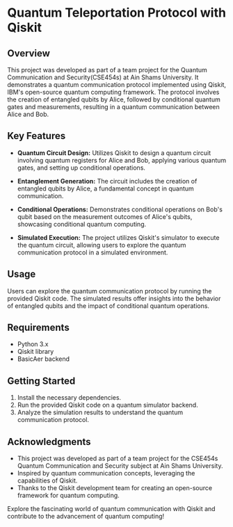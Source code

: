 # Quantum Teleportation Protocol with Qiskit

## Overview

This project was developed as part of a team project for the Quantum Communication and Security(CSE454s) at Ain Shams University. It demonstrates a quantum communication protocol implemented using Qiskit, IBM's open-source quantum computing framework. The protocol involves the creation of entangled qubits by Alice, followed by conditional quantum gates and measurements, resulting in a quantum communication between Alice and Bob.

## Key Features

- **Quantum Circuit Design:** Utilizes Qiskit to design a quantum circuit involving quantum registers for Alice and Bob, applying various quantum gates, and setting up conditional operations.

- **Entanglement Generation:** The circuit includes the creation of entangled qubits by Alice, a fundamental concept in quantum communication.

- **Conditional Operations:** Demonstrates conditional operations on Bob's qubit based on the measurement outcomes of Alice's qubits, showcasing conditional quantum computing.

- **Simulated Execution:** The project utilizes Qiskit's simulator to execute the quantum circuit, allowing users to explore the quantum communication protocol in a simulated environment.

## Usage

Users can explore the quantum communication protocol by running the provided Qiskit code. The simulated results offer insights into the behavior of entangled qubits and the impact of conditional quantum operations.

## Requirements

- Python 3.x
- Qiskit library
- BasicAer backend

## Getting Started

1. Install the necessary dependencies.
2. Run the provided Qiskit code on a quantum simulator backend.
3. Analyze the simulation results to understand the quantum communication protocol.

## Acknowledgments

- This project was developed as part of a team project for the CSE454s Quantum Communication and Security subject at Ain Shams University.
- Inspired by quantum communication concepts, leveraging the capabilities of Qiskit.
- Thanks to the Qiskit development team for creating an open-source framework for quantum computing.

Explore the fascinating world of quantum communication with Qiskit and contribute to the advancement of quantum computing!
